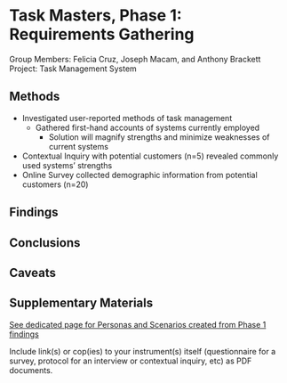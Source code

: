 # Task Masters, Phase 1: Requirements Gathering
Group Members: Felicia Cruz, Joseph Macam, and Anthony Brackett
Project: Task Management System

## Methods
- Investigated user-reported methods of task management
  - Gathered first-hand accounts of systems currently employed
	- Solution will magnify strengths and minimize weaknesses of current systems
- Contextual Inquiry with potential customers (n=5) revealed commonly used systems’ strengths
- Online Survey collected demographic information from potential customers (n=20)

## Findings



## Conclusions



## Caveats



## Supplementary Materials

[See dedicated page for Personas and Scenarios created from Phase 1 findings](../personas-scenarios.md)


Include link(s) or cop(ies) to your instrument(s) itself (questionnaire for a survey, protocol for an interview or contextual inquiry, etc) as PDF documents.
